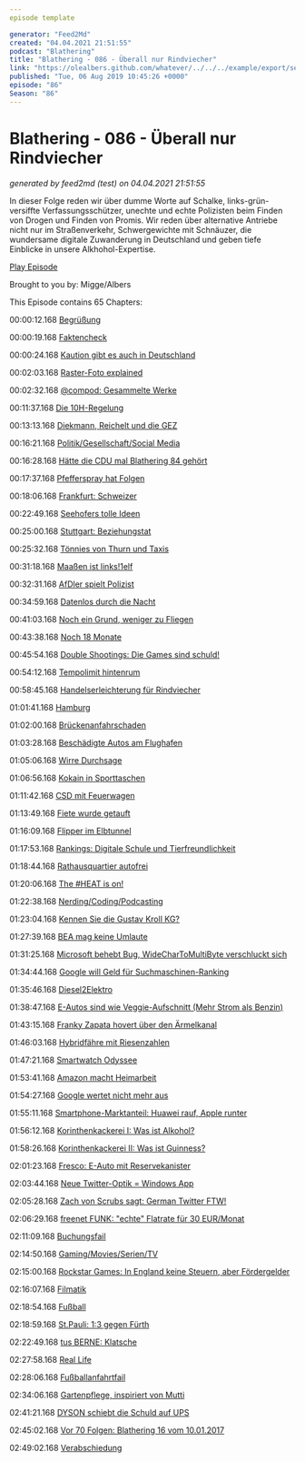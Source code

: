 ```yaml
---
episode template

generator: "Feed2Md"
created: "04.04.2021 21:51:55"
podcast: "Blathering"
title: "Blathering - 086 - Überall nur Rindviecher"
link: "https://olealbers.github.com/whatever/../../../example/export/seasons/4/2019/8/Blathering - 086 - Überall nur Rindviecher.md"
published: "Tue, 06 Aug 2019 10:45:26 +0000"
episode: "86"
Season: "86"
---
```


# Blathering - 086 - Überall nur Rindviecher
_generated by feed2md (test) on 04.04.2021 21:51:55_

In dieser Folge reden wir über dumme Worte auf Schalke, links-grün-versiffte Verfassungsschützer, unechte und echte Polizisten beim Finden von Drogen und Finden von Promis. Wir reden über alternative Antriebe nicht nur im Straßenverkehr, Schwergewichte mit Schnäuzer, die wundersame digitale Zuwanderung in Deutschland und geben tiefe Einblicke in unsere Alkhohol-Expertise.

[Play Episode](https://www.blathering.de/podlove/file/885/s/feed/c/mp3/blathering_086.mp3)

Brought to you by: Migge/Albers

This Episode contains 65 Chapters:


00:00:12.168 [Begrüßung]()

00:00:19.168 [Faktencheck]()

00:00:24.168 [Kaution gibt es auch in Deutschland](https://de.wikipedia.org/wiki/Kaution#Deutschland_2)

00:02:03.168 [Raster-Foto explained](https://petapixel.com/2019/07/31/this-black-and-white-photo-uses-color-grid-lines-to-trick-your-brain/)

00:02:32.168 [@compod: Gesammelte Werke](https://twitter.com/search?q=(from%3Acompod)%20(to%3Ablathering_pod)%20since%3A2019-07-31%20until%3A2019-08-06&src=typed_query&f=live)

00:11:37.168 [Die 10H-Regelung](http://kommunalwiki.boell.de/index.php/10H-Regelung)

00:13:13.168 [Diekmann, Reichelt und die GEZ](https://twitter.com/PatrickGensing/status/1158360969191612421)

00:16:21.168 [Politik/Gesellschaft/Social Media]()

00:16:28.168 [Hätte die CDU mal Blathering 84 gehört](https://www.volksverpetzer.de/social-media/cdu-elektroautos/)

00:17:37.168 [Pfefferspray hat Folgen](https://taz.de/Nach-Demo-gegen-Rechts-in-Kassel/!5614940/)

00:18:06.168 [Frankfurt: Schweizer](https://www.maximalalman.de/2019/08/03/die-18/)

00:22:49.168 [Seehofers tolle Ideen](https://www.t-online.de/nachrichten/deutschland/id_86202458/mordfall-frankfurt-horst-seehofer-will-kontrollen-an-schweizer-grenze.html)

00:25:00.168 [Stuttgart: Beziehungstat](https://www.zvw.de/inhalt.36-jaehrigen-erstochen-polizei-geht-von-beziehungstat-aus.4dfb6045-c91e-47ab-8f1c-162fa2b40db5.html)

00:25:32.168 [Tönnies von Thurn und Taxis](http://www.spox.com/de/sport/fussball/bundesliga/1908/Artikel/clemens-toennies-rassistische-aussagen-entschuldigen-ist-nicht-ftr.html)

00:31:18.168 [Maaßen ist links!1elf](https://www.der-postillon.com/2019/08/sonntagsfrage-linker-maassen.html)

00:32:31.168 [AfDler spielt Polizist](https://www.t-online.de/nachrichten/deutschland/parteien/id_86188590/tid_amp/freital-afd-stadtrat-wegen-amtsanmassung-verurteilt.html)

00:34:59.168 [Datenlos durch die Nacht](https://www.golem.de/news/datenmissbrauch-hessens-polizisten-fragen-nicht-nur-daten-von-promis-ab-1908-142961.html)

00:41:03.168 [Noch ein Grund, weniger zu Fliegen]()

00:43:38.168 [Noch 18 Monate](https://www.bbc.com/news/science-environment-48964736)

00:45:54.168 [Double Shootings: Die Games sind schuld!](https://twitter.com/brianklaas/status/1158032471495196677)

00:54:12.168 [Tempolimit hintenrum](https://twitter.com/pixelbartus/status/1156516143575851009)

00:58:45.168 [Handelserleichterung für Rindviecher](https://www.spiegel.de/wirtschaft/soziales/rindfleisch-abkommen-zwischen-usa-und-eu-umstritten-a-1280349.html)

01:01:41.168 [Hamburg]()

01:02:00.168 [Brückenanfahrschaden](https://www.hamburg1.de/nachrichten/41510/Nach_LKW_Unfall_U3_faehrt_ab_morgen_wieder.html)

01:03:28.168 [Beschädigte Autos am Flughafen](https://www.hamburg1.de/nachrichten/41513/Massenschaeden_an_Autos.html)

01:05:06.168 [Wirre Durchsage](https://www.stern.de/neon/wilde-welt/gesellschaft/hamburg--wirre-bahnhofsansage-ueber--muslimischen-anschlag--schockiert-fahrgaeste-8825934.html)

01:06:56.168 [Kokain in Sporttaschen](https://www.hamburg1.de/nachrichten/41513/Massenschaeden_an_Autos.html)

01:11:42.168 [CSD mit Feuerwagen](https://www.hamburg1.de/nachrichten/41548/Truck_steht_in_Flammen.html)

01:13:49.168 [Fiete wurde getauft](https://www.hamburg1.de/nachrichten/41540/Kleines_Walrossbaby_getauft.html)

01:16:09.168 [Flipper im Elbtunnel](https://www.mopo.de/hamburg/langer-stau-in-hamburg-auto-kracht-gegen-elbtunnel-wand---fahrer-betrunken--32959628)

01:17:53.168 [Rankings: Digitale Schule und Tierfreundlichkeit](https://www.hamburg1.de/nachrichten/41481/Hamburg_zaehlt_zu_tierfreundlichsten_Staedten.html)

01:18:44.168 [Rathausquartier autofrei](https://www.hamburg1.de/nachrichten/41524/Rathausquartier_ist_ab_heute_autofrei.html)

01:20:06.168 [The #HEAT is on!](https://www.hochbahn.de/hochbahn/hamburg/de/Home/Naechster_Halt/Ausbau_und_Projekte/projekt_heat)

01:22:38.168 [Nerding/Coding/Podcasting]()

01:23:04.168 [Kennen Sie die Gustav Kroll KG?](https://codedocu.com/Office-365/Word/vba/Word-vba_colon_-Change-document-property-title-dynamically-with-Textbox-Control?1994)

01:27:39.168 [BEA mag keine Umlaute](https://www.golem.de/news/bea-besonderes-elektronisches-anwaltspostfach-kann-kein-deutsch-1908-142978.html)

01:31:25.168 [Microsoft behebt Bug, WideCharToMultiByte verschluckt sich](https://docs.microsoft.com/en-us/windows/win32/api/stringapiset/nf-stringapiset-widechartomultibyte)

01:34:44.168 [Google will Geld für Suchmaschinen-Ranking](https://www.heise.de/newsticker/meldung/Google-Suchmaschinen-sollen-fuer-Empfehlung-unter-Android-zahlen-4487425.html)

01:35:46.168 [Diesel2Elektro](https://futurezone.at/start-ups/start-up-baut-fuer-5000-euro-diesel-fahrzeuge-zum-e-auto-um/400566224)

01:38:47.168 [E-Autos sind wie Veggie-Aufschnitt (Mehr Strom als Benzin)](https://www.youtube.com/watch?v=GATuMWAFBUA)

01:43:15.168 [Franky Zapata hovert über den Ärmelkanal](https://www.golem.de/news/franky-zapata-raketenmann-ueberquert-aermelkanal-1908-142969.html)

01:46:03.168 [Hybridfähre mit Riesenzahlen](https://www.golem.de/news/ms-color-hybrid-color-line-nimmt-groesste-faehre-mit-hybridantrieb-in-betrieb-1908-142980.html)

01:47:21.168 [Smartwatch Odyssee](https://www.fitbit.com/de/home)

01:53:41.168 [Amazon macht Heimarbeit](https://www.deutschlandfunk.de/medienbericht-polen-werten-alexa-aufzeichnungen-in.1939.de.html?drn:news_id=1034770)

01:54:27.168 [Google wertet nicht mehr aus](https://www.golem.de/news/datenschutz-google-stoppt-auswertung-von-sprachaufnahmen-in-der-eu-1908-142936.html)

01:55:11.168 [Smartphone-Marktanteil: Huawei rauf, Apple runter](https://www.golem.de/news/smartphones-xiaomi-ist-kurz-davor-apple-zu-ueberholen-1908-142924.html)

01:56:12.168 [Korinthenkackerei I: Was ist Alkohol?](https://twitter.com/tmigge/status/1156974863862706176)

01:58:26.168 [Korinthenkackerei II: Was ist Guinness?](https://twitter.com/tmigge/status/1157019246234349569)

02:01:23.168 [Fresco: E-Auto mit Reservekanister](https://www.golem.de/news/norwegen-elektroauto-reverie-von-fresco-motors-mit-powerbank-1908-142972.html)

02:03:44.168 [Neue Twitter-Optik = Windows App]()

02:05:28.168 [Zach von Scrubs sagt: German Twitter FTW!](https://twitter.com/zachbraff/status/1157826962804678656?s=20)

02:06:29.168 [freenet FUNK: "echte" Flatrate für 30 EUR/Monat](https://freenet-funk.de/)

02:11:09.168 [Buchungsfail](https://jasper.de/touren/hafentour.html)

02:14:50.168 [Gaming/Movies/Serien/TV]()

02:15:00.168 [Rockstar Games: In England keine Steuern, aber Fördergelder](https://www.golem.de/news/rockstar-games-gta-5-zwischen-staatshilfe-und-steuervermeidung-1907-142860.html)

02:16:07.168 [Filmatik](https://www.tobiasmigge.de/filmatik)

02:18:54.168 [Fußball]()

02:18:59.168 [St.Pauli: 1:3 gegen Fürth](https://www.stefangroenveld.de/2019/nur-die-liebe-zaehlt/)

02:22:49.168 [tus BERNE: Klatsche](https://photos.app.goo.gl/rmpf9QQNromDzDPe6)

02:27:58.168 [Real Life]()

02:28:06.168 [Fußballanfahrtfail]()

02:34:06.168 [Gartenpflege, inspiriert von Mutti](https://twitter.com/stammtischphilo/status/1157931446826414080)

02:41:21.168 [DYSON schiebt die Schuld auf UPS]()

02:45:02.168 [Vor 70 Folgen: Blathering 16 vom 10.01.2017](https://www.blathering.de/2017/01/blathering-016-was-war-und-was-wird/)

02:49:02.168 [Verabschiedung]()


